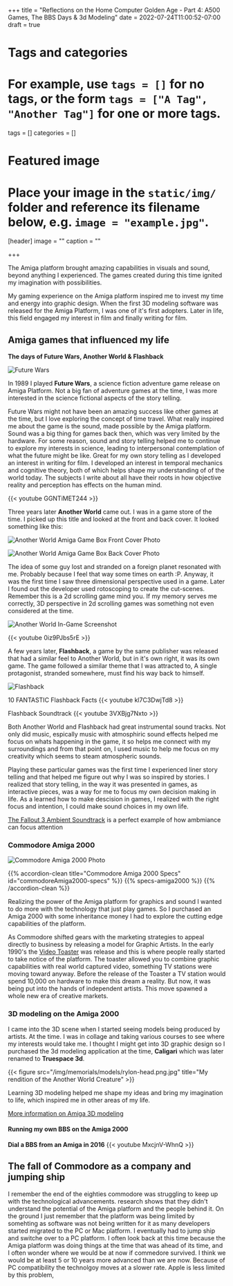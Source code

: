 +++
title = "Reflections on the Home Computer Golden Age - Part 4: A500 Games, The BBS Days & 3d Modeling"
date = 2022-07-24T11:00:52-07:00
draft = true

# Tags and categories
# For example, use `tags = []` for no tags, or the form `tags = ["A Tag", "Another Tag"]` for one or more tags.
tags = []
categories = []

# Featured image
# Place your image in the `static/img/` folder and reference its filename below, e.g. `image = "example.jpg"`.
[header]
image = ""
caption = ""

+++

The Amiga platform brought amazing capabilities in visuals and sound, beyond anything I experienced. The games created during this time ignited my imagination with possibilities. 

My gaming experience on the Amiga platform inspired me to invest my time and energy into graphic design.  When the first 3D modeling software was released for the Amiga Platform, I was one of it's first adopters. Later in life, this field engaged my interest in film and finally writing for film. 

## Amiga games that influenced my life
**The days of Future Wars, Another World & Flashback**

![Future Wars](/img/memorials/games/delphine-software/future-wars/futurewars-cover.jpg)

In 1989 I played **Future Wars**, a science fiction adventure game release on Amiga Platform. Not a big fan of adventure games at the time, I was more interested in the science fictional aspects of the story telling. 

Future Wars might not have been an amazing success like other games at the time, but I love exploring the concept of time travel. What really inspired me about the game is the sound, made possible by the Amiga platform. Sound was a big thing for games back then, which was very limited by the hardware. For some reason, sound and story telling helped me to continue to explore my interests in science, leading to interpersonal contemplation of what the future might be like. Great for my own story telling as I developed an interest in writing for film. I developed an interest in temporal mechanics and cognitive theory, both of which helps shape my understanding of of the world today. The subjects I write about all have their roots in how objective reality and perception has effects on the human mind.

{{< youtube GGNTiMET244 >}}
<p></p>

Three years later **Another World** came out. I was in a game store of the time. I picked up this title and looked at the front and back cover. It looked something like this:

![Another World Amiga Game Box Front Cover Photo](/img/memorials/games/delphine-software/another-world/amiga-anotherworld-front.jpg)

![Another World Amiga Game Box Back Cover Photo](/img/memorials/games/delphine-software/another-world/amiga-anotherworld-back.jpg)

The idea of some guy lost and stranded on a foreign planet resonated with me. Probably because I feel that way some times on earth :P. Anyway, it was the first time I saw three dimensional perspective used in a game. Later I found out the developer used rotoscoping to create the cut-scenes. Remember this is a 2d scrolling game mind you. If my memory serves me correctly, 3D perspective in 2d scrolling games was something not even considered at the time. 

![Another World In-Game Screenshot](/img/memorials/games/delphine-software/another-world/another-world-4-shot.jpg)

{{< youtube 0iz9PJbs5rE >}}
<p></p>

A few years later, **Flashback**, a game by the same publisher was released that had a similar feel to Another World, but in it's own right, it was its own game. The game followed a similar theme that I was attracted to, A single protagonist, stranded somewhere, must find his way back to himself. 
 
![Flashback](/img/memorials/games/delphine-software/flashback/flashback-in-game-screenshot.jpg) 

10 FANTASTIC Flashback Facts
{{< youtube kl7C3DwjTd8 >}}

Flashback Soundtrack
{{< youtube 3VXBjg7Nxto >}}

Both Another World and Flashback had great instrumental sound tracks. Not only did music, espically music with atmosphiric sound effects  helped me focus on whats happening in the game, it so helps me connect with my surroundings and from that point on, I used music to help me focus on my creativity which seems to steam atmospheric sounds.

Playing these particular games was the first time I experienced liner story telling and that helped me figure out why I was so inspired by stories. I realized that story telling, in the way it was presented in games, as interactive pieces, was a way for me to focus my own decision making in life. As a learned how to make descision in games, I realized with the right focus and intention, I could make sound choices in my own life.

[The Fallout 3 Ambient Soundtrack](https://www.youtube.com/watch?v=SWgXz2PRrTk) is a perfect example of how ambmiance can focus attention 

### Commodore Amiga 2000

![Commodore Amiga 2000 Photo](/img/memorials/personal-computers/amiga2k1-1.jpg)

{{% accordion-clean title="Commodore Amiga 2000 Specs" id="commodoreAmiga2000-specs" %}}
{{% specs-amiga2000 %}}
{{% /accordion-clean %}}

Realizing the power of the Amiga platform for graphics and sound I wanted to do more with the technology that just play games. So I purchased an Amiga 2000 with some inheritance money I had to explore the cutting edge capabilities of the platform. 

As Commodore shifted gears with the marketing strategies to appeal directly to business by releasing a model for Graphic Artists. In the early 1990's the [Video Toaster](https://en.wikipedia.org/wiki/Video_Toaster) was release and this is where people really started to take notice of the platform. The toaster allowed you to combine graphic capabilities with real world captured video, something TV stations were moving toward anyway. Before the release of the Toaster a TV station would spend 10,000 on hardware to make this dream a reality. But now, it was being put into the hands of independent artists. This move spawned a whole new era of creative markets.

### 3D modeling on the Amiga 2000

I came into the 3D scene when I started seeing models being produced by artists. At the time. I was in collage and taking various courses to see where my interests would take me. I thought I might get into 3D graphic design so I purchased the 3d modeling application at the time, **Caligari** which was later renamed to **Truespace 3d**.

{{< figure src="/img/memorials/models/rylon-head.png.jpg" title="My rendition of the Another World Creature" >}}


Learning 3D modeling helped me shape my ideas and bring my imagination to life, which inspired me in other areas of my life.



[More information on Amiga 3D modeling](http://www.etwright.org/cghist/a3d_intro.html)



#### Running my own BBS on the Amiga 2000

**Dial a BBS from an Amiga in 2016**
{{< youtube MxcjnV-WhnQ >}}



## The fall of Commodore as a company and jumping ship
I remember the end of the eighties commodore was struggling to keep up with the technological advancements. research shows that they didn't understand the potential of the Amiga platform and the people behind it. On the ground I just remember that the platform was being limited by somehting as software was not being written for it as many developers started migrated to the PC or Mac platform. I eventually had to jump ship and switche over to a PC platform. I often look back at this time because the Amiga platform was doing things at the time that was ahead of its time, and I often wonder where we would be at now if commedore survived. I think we would be at least 5 or 10 years more advanced than we are now. Because of PC compatibility the technolgoy moves at a slower rate. Apple is less limited by this problem,


